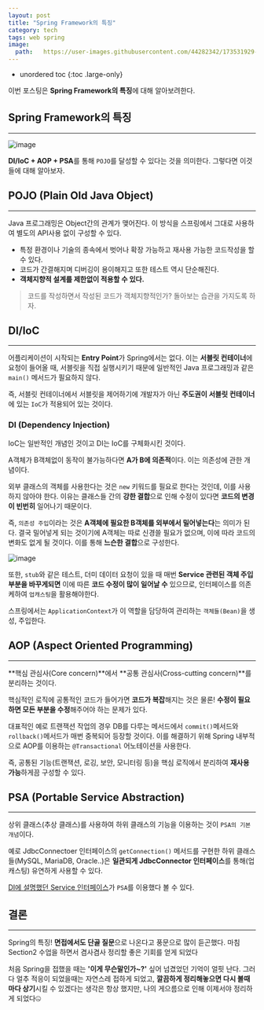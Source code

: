 ```yaml
---
layout: post
title: "Spring Framework의 특징"
category: tech
tags: web spring
image:
  path:   https://user-images.githubusercontent.com/44282342/173531929-d0803f05-7c1b-4d84-a315-2811764e94b8.png
---
```

* unordered toc
{:toc .large-only}

이번 포스팅은 **Spring Framework의 특징**에 대해 알아보려한다.

## Spring Framework의 특징
***

![image](https://user-images.githubusercontent.com/44282342/173512843-d1d14a4b-00f4-418a-915e-50bb4c2476bb.png)

**DI/IoC + AOP + PSA**를 통해 `POJO`를 달성할 수 있다는 것을 의미한다. 그렇다면 이것들에 대해 알아보자.

## POJO (Plain Old Java Object)
***

Java 프로그래밍은 Object간의 관계가 맺어진다. 이 방식을 스프링에서 그대로 사용하여 별도의 API사용 없이 구성할 수 있다.

* 특정 환경이나 기술의 종속에서 벗어나 확장 가능하고 재사용 가능한 코드작성을 할 수 있다.
* 코드가 간결해지며 디버깅이 용이해지고 또한 테스트 역시 단순해진다.
* **객체지향적 설계를 제한없이 적용할 수 있다.**

> 코드를 작성하면서 작성된 코드가 객체지향적인가? 돌아보는 습관을 가지도록 하자.

## DI/IoC
***

어플리케이션이 시작되는 **Entry Point**가 Spring에서는 없다. 이는 **서블릿 컨테이너**에 요청이 들어올 때, 서블릿을 직접 실행시키기 때문에 일반적인 Java 프로그래밍과 같은 `main()` 메서드가 필요하지 않다.

즉, 서블릿 컨테이너에서 서블릿을 제어하기에 개발자가 아닌 **주도권이 서블릿 컨테이너**에 있는 `IoC`가 적용되어 있는 것이다.

### DI (Dependency Injection)

IoC는 일반적인 개념인 것이고 DI는 IoC를 구체화시킨 것이다.

A객체가 B객체없이 동작이 불가능하다면 **A가 B에 의존적**이다. 이는 의존성에 관한 개념이다.

외부 클래스의 객체를 사용한다는 것은 `new` 키워드를 필요로 한다는 것인데, 이를 사용하지 않아야 한다. 이유는 클래스들 간의 **강한 결합**으로 인해 수정이 있다면 **코드의 변경이 빈번히** 일어나기 때문이다.

즉, `의존성 주입`이라는 것은 **A객체에 필요한 B객체를 외부에서 밀어넣는다**는 의미가 된다. 결국 밀어넣게 되는 것이기에 A객체는 따로 신경쓸 필요가 없으며, 이에 따라 코드의 변화도 없게 될 것이다. 이를 통해 **느슨한 결합**으로 구성한다.

![image](https://user-images.githubusercontent.com/44282342/173529410-0bc2bcc6-c3c2-4e92-aa1c-828062d13442.png)

또한, `stub`와 같은 테스트, 더미 데이터 요청이 있을 때 매번 **Service 관련된 객체 주입 부분을 바꾸게되면** 이에 따른 **코드 수정이 많이 일어날 수** 있으므로, 인터페이스를 의존케하여 `업캐스팅`을 활용해야한다.

스프링에서는 `ApplicationContext`가 이 역할을 담당하여 관리하는 `객체들(Bean)`을 생성, 주입한다.

## AOP (Aspect Oriented Programming)
***

**핵심 관심사(Core concern)**에서 **공통 관심사(Cross-cutting concern)**를 분리하는 것이다.

핵심적인 로직에 공통적인 코드가 들어가면 **코드가 복잡**해지는 것은 물론! **수정이 필요하면 모든 부분을 수정**해주어야 하는 문제가 있다.

대표적인 예로 트랜잭션 작업의 경우 DB를 다루는 메서드에서 `commit()`메서드와 `rollback()`메서드가 매번 중복되어 등장할 것이다. 이를 해결하기 위해 Spring 내부적으로 AOP를 이용하는 `@Transactional` 어노테이션을 사용한다.

즉, 공통된 기능(트랜잭션, 로깅, 보안, 모니터링 등)을 핵심 로직에서 분리하여 **재사용 가능**하게끔 구성할 수 있다.

## PSA (Portable Service Abstraction)
***

상위 클래스(추상 클래스)를 사용하여 하위 클래스의 기능을 이용하는 것이 `PSA의 기본개념`이다.

예로 JdbcConnectoer 인터페이스의 `getConnection()` 메서드를 구현한 하위 클래스들(MySQL, MariaDB, Oracle..)은 **일관되게 JdbcConnector 인터페이스**를 통해(업캐스팅) 유연하게 사용할 수 있다.

[DI에 설명했던 Service 인터페이스](#di-dependency-injection)가 `PSA`를 이용했다 볼 수 있다.

## 결론
---

Spring의 특징! **면접에서도 단골 질문**으로 나온다고 풍문으로 많이 듣곤했다. 마침 Section2 수업을 하면서 겸사겸사 정리할 좋은 기회를 얻게 되었다

처음 Spring을 접했을 때는 **'이게 무슨말인가~?'** 싶어 넘겼었던 기억이 얼핏 난다. 그러다 얼추 적응이 되었을때는 자연스레 접하게 되었고, **깔끔하게 정리해놓으면 다시 볼때마다 상기**시킬 수 있겠다는 생각은 항상 했지만, 나의 게으름으로 인해 이제서야 정리하게 되었다🤐